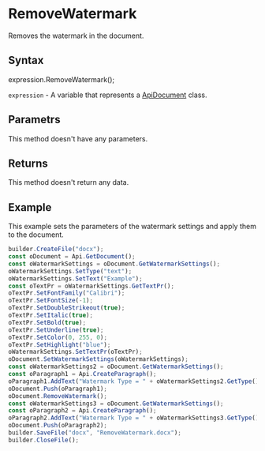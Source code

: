 # RemoveWatermark

Removes the watermark in the document.

## Syntax

expression.RemoveWatermark();

`expression` - A variable that represents a [ApiDocument](../ApiDocument.md) class.

## Parametrs

This method doesn't have any parameters. 

## Returns

This method doesn't return any data.

## Example

This example sets the parameters of the watermark settings and apply them to the document.

```javascript
builder.CreateFile("docx");
const oDocument = Api.GetDocument();
const oWatermarkSettings = oDocument.GetWatermarkSettings();
oWatermarkSettings.SetType("text");
oWatermarkSettings.SetText("Example");
const oTextPr = oWatermarkSettings.GetTextPr();
oTextPr.SetFontFamily("Calibri");
oTextPr.SetFontSize(-1);
oTextPr.SetDoubleStrikeout(true);
oTextPr.SetItalic(true);
oTextPr.SetBold(true);
oTextPr.SetUnderline(true);
oTextPr.SetColor(0, 255, 0);
oTextPr.SetHighlight("blue");
oWatermarkSettings.SetTextPr(oTextPr);
oDocument.SetWatermarkSettings(oWatermarkSettings);
const oWatermarkSettings2 = oDocument.GetWatermarkSettings();
const oParagraph1 = Api.CreateParagraph();
oParagraph1.AddText("Watermark Type = " + oWatermarkSettings2.GetType());
oDocument.Push(oParagraph1);
oDocument.RemoveWatermark();
const oWatermarkSettings3 = oDocument.GetWatermarkSettings();
const oParagraph2 = Api.CreateParagraph();
oParagraph2.AddText("Watermark Type = " + oWatermarkSettings3.GetType());
oDocument.Push(oParagraph2);
builder.SaveFile("docx", "RemoveWatermark.docx");
builder.CloseFile();
```